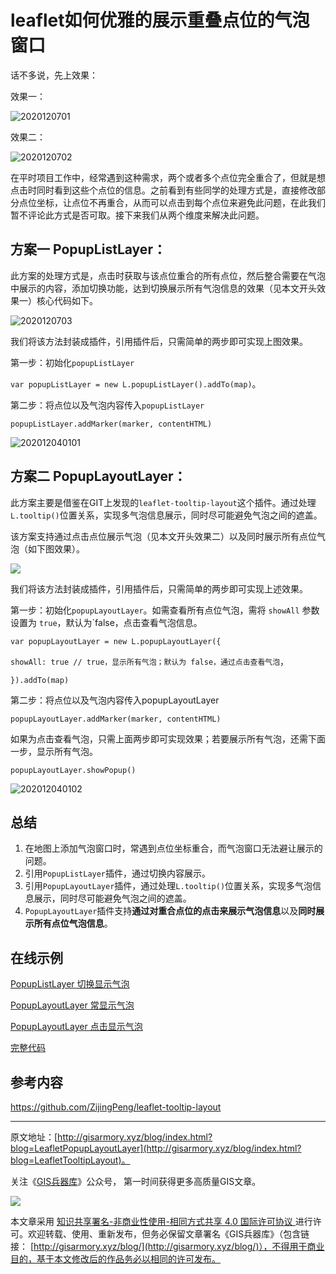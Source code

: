 # leaflet如何优雅的展示重叠点位的气泡窗口



话不多说，先上效果：

效果一：

![2020120701](F:\myself\gisarmory\Leaflet.TooltipLayout\2020120701.gif)

效果二：

![2020120702](F:\myself\gisarmory\Leaflet.TooltipLayout\2020120702.gif)





在平时项目工作中，经常遇到这种需求，两个或者多个点位完全重合了，但就是想点击时同时看到这些个点位的信息。之前看到有些同学的处理方式是，直接修改部分点位坐标，让点位不再重合，从而可以点击到每个点位来避免此问题，在此我们暂不评论此方式是否可取。接下来我们从两个维度来解决此问题。

## 方案一 PopupListLayer：

此方案的处理方式是，点击时获取与该点位重合的所有点位，然后整合需要在气泡中展示的内容，添加切换功能，达到切换展示所有气泡信息的效果（见本文开头效果一）核心代码如下。

![2020120703](F:\myself\gisarmory\Leaflet.TooltipLayout\2020120703.png)

我们将该方法封装成插件，引用插件后，只需简单的两步即可实现上图效果。

第一步：初始化`popupListLayer` 

`var popupListLayer = new L.popupListLayer().addTo(map)`。

第二步：将点位以及气泡内容传入`popupListLayer`

`popupListLayer.addMarker(marker, contentHTML)`

![202012040101](https://blogimage.gisarmory.xyz/202012040101.png)



## 方案二 PopupLayoutLayer：

此方案主要是借鉴在GIT上发现的`leaflet-tooltip-layout`这个插件。通过处理`L.tooltip()`位置关系，实现多气泡信息展示，同时尽可能避免气泡之间的遮盖。

该方案支持通过点击点位展示气泡（见本文开头效果二）以及同时展示所有点位气泡（如下图效果）。

![](https://blogimage.gisarmory.xyz/202011300101.png)



我们将该方法封装成插件，引用插件后，只需简单的两步即可实现上述效果。

第一步：初始化`popupLayoutLayer`。如需查看所有点位气泡，需将 `showAll` 参数设置为 `true`，默认为`false，点击查看气泡信息。

`var popupLayoutLayer = new L.popupLayoutLayer({`

​	`showAll: true // true，显示所有气泡；默认为 false，通过点击查看气泡`，

`}).addTo(map)`

第二步：将点位以及气泡内容传入popupLayoutLayer

`popupLayoutLayer.addMarker(marker, contentHTML)`

如果为点击查看气泡，只需上面两步即可实现效果；若要展示所有气泡，还需下面一步，显示所有气泡。

`popupLayoutLayer.showPopup()`

![202012040102](F:\myself\gisarmory\Leaflet.TooltipLayout\202012040102.png)





## 总结

1. 在地图上添加气泡窗口时，常遇到点位坐标重合，而气泡窗口无法避让展示的问题。
2. 引用`PopupListLayer`插件，通过切换内容展示。
3. 引用`PopupLayoutLayer`插件，通过处理`L.tooltip()`位置关系，实现多气泡信息展示，同时尽可能避免气泡之间的遮盖。
5. `PopupLayoutLayer`插件支持**通过对重合点位的点击来展示气泡信息**以及**同时展示所有点位气泡信息**。



## 在线示例

[PopupListLayer 切换显示气泡](http://gisarmory.xyz/blog/index.html?demo=LeafletTooltipLayout1)

[PopupLayoutLayer 常显示气泡](http://gisarmory.xyz/blog/index.html?demo=LeafletTooltipLayout2)

[PopupLayoutLayer 点击显示气泡](http://gisarmory.xyz/blog/index.html?demo=LeafletTooltipLayout1)

[完整代码](http://gisarmory.xyz/blog/index.html?source=LeafletTooltipLayout)



## 参考内容

https://github.com/ZijingPeng/leaflet-tooltip-layout


* * *

原文地址：[http://gisarmory.xyz/blog/index.html?blog=LeafletPopupLayoutLayer](http://gisarmory.xyz/blog/index.html?blog=LeafletTooltipLayout)。

关注《[GIS兵器库](http://gisarmory.xyz/blog/index.html?blog=wechat)》公众号， 第一时间获得更多高质量GIS文章。

![](http://blogimage.gisarmory.xyz/20200923063756.png)

本文章采用 [知识共享署名-非商业性使用-相同方式共享 4.0 国际许可协议 ](https://creativecommons.org/licenses/by-nc-sa/4.0/deed.zh)进行许可。欢迎转载、使用、重新发布，但务必保留文章署名《GIS兵器库》（包含链接：  [http://gisarmory.xyz/blog/](http://gisarmory.xyz/blog/)），不得用于商业目的，基于本文修改后的作品务必以相同的许可发布。
